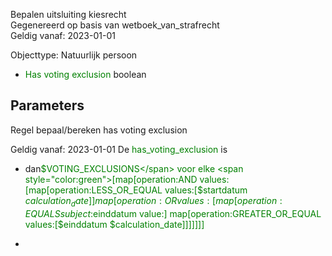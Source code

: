Bepalen uitsluiting kiesrecht \
Gegenereerd op basis van wetboek_van_strafrecht \
Geldig vanaf: 2023-01-01

Objecttype: Natuurlijk persoon
- <span style="color:green">Has voting exclusion</span> boolean

## Parameters ##


Regel bepaal/bereken has voting exclusion

Geldig vanaf: 2023-01-01
De <span style="color: green">has_voting_exclusion</span> is
-  dan<span style="color:green">$VOTING_EXCLUSIONS</span> voor elke
	<span style="color:green">[map[operation:AND values:[map[operation:LESS_OR_EQUAL values:[$startdatum $calculation_date]] map[operation:OR values:[map[operation:EQUALS subject:$einddatum value:<nil>] map[operation:GREATER_OR_EQUAL values:[$einddatum $calculation_date]]]]]]]</span>

-
